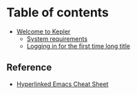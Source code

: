 # Table of contents

* [Welcome to Kepler](README.md)
  * [System requirements](welcome-to-kepler/system-requirements.md)
  * [Logging in for the first time long title](welcome-to-kepler/logging-in-for-the-first-time-long-title.md)

## Reference

* [Hyperlinked Emacs Cheat Sheet](reference/hyperlinked-emacs-cheat-sheet.md)
